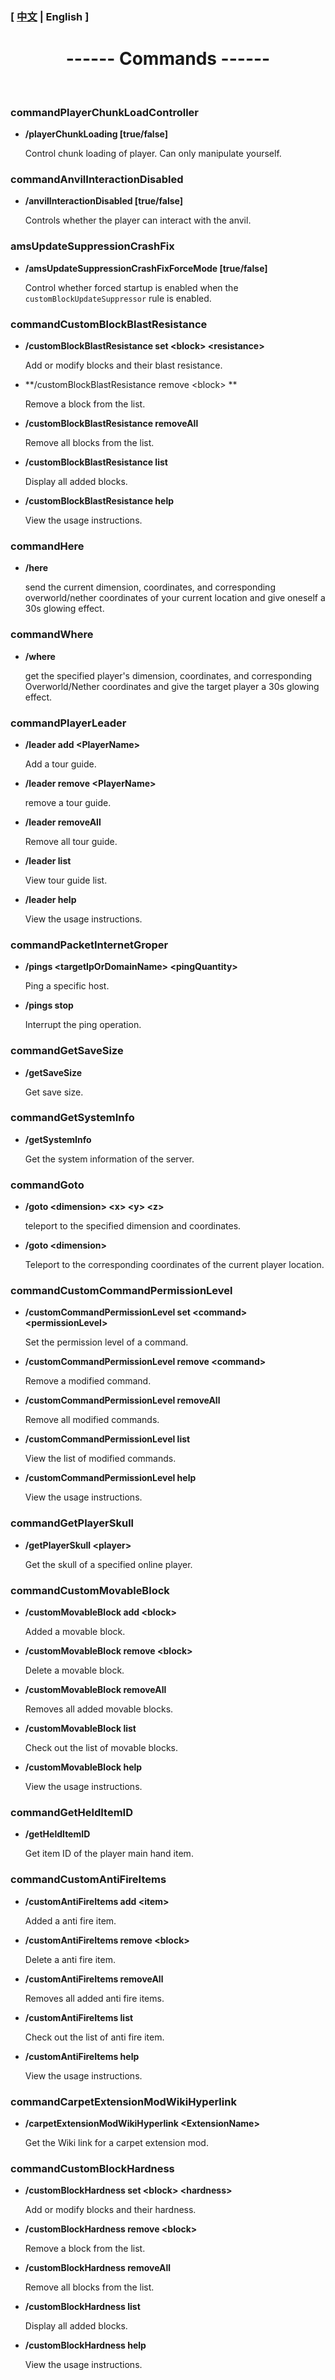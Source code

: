 

### [ [中文](/carpetamsaddition/Commands) | English ]

# <center>------ Commands ------</center>

&emsp;

### commandPlayerChunkLoadController

- **/playerChunkLoading [true/false]**

  Control chunk loading of player. Can only manipulate yourself.


### commandAnvilInteractionDisabled

- **/anvilInteractionDisabled [true/false]**

  Controls whether the player can interact with the anvil.

### amsUpdateSuppressionCrashFix

- **/amsUpdateSuppressionCrashFixForceMode [true/false]**

  Control whether forced startup is enabled when the `customBlockUpdateSuppressor`  rule is enabled.

### commandCustomBlockBlastResistance

- **/customBlockBlastResistance set &lt;block&gt; &lt;resistance&gt;**

  Add or modify blocks and their blast resistance.

  

- **/customBlockBlastResistance remove  &lt;block&gt; **

  Remove a block from the list.

  

- **/customBlockBlastResistance removeAll**

  Remove all blocks from the list.

  

- **/customBlockBlastResistance list**

  Display all added blocks.



- **/customBlockBlastResistance help**

  View the usage instructions.

### commandHere

- **/here**

  send the current dimension, coordinates, and corresponding overworld/nether coordinates of your current location and give oneself a 30s glowing effect.

### commandWhere

- **/where**

  get the specified player's dimension, coordinates, and corresponding Overworld/Nether coordinates and give the target player a 30s glowing effect.

### commandPlayerLeader

- **/leader add &lt;PlayerName&gt;**

  Add a tour guide.



- **/leader remove &lt;PlayerName&gt;**

  remove a tour guide.



- **/leader removeAll**

  Remove all tour guide.



- **/leader list**

  View tour guide list.



- **/leader help**

  View the usage instructions.

### commandPacketInternetGroper

- **/pings &lt;targetIpOrDomainName&gt; &lt;pingQuantity&gt;**

  Ping a specific host.



- **/pings stop**

  Interrupt the ping operation.

### commandGetSaveSize

- **/getSaveSize**

  Get save size.

### commandGetSystemInfo

- **/getSystemInfo**

  Get the system information of the server.

### commandGoto

- **/goto &lt;dimension&gt; &lt;x&gt; &lt;y&gt; &lt;z&gt;**

  teleport to the specified dimension and coordinates.



- **/goto &lt;dimension&gt;**

  Teleport to the corresponding coordinates of the current player location.

### commandCustomCommandPermissionLevel

- **/customCommandPermissionLevel set &lt;command&gt; &lt;permissionLevel&gt;**

  Set the permission level of a command.



- **/customCommandPermissionLevel remove &lt;command&gt;**

  Remove a modified command.



- **/customCommandPermissionLevel removeAll**

  Remove all modified commands.



- **/customCommandPermissionLevel list**

  View the list of modified commands.



- **/customCommandPermissionLevel help**

  View the usage instructions.

### commandGetPlayerSkull

- **/getPlayerSkull &lt;player&gt;**

  Get the skull of a specified online player.

### commandCustomMovableBlock

- **/customMovableBlock add &lt;block&gt;**

  Added a movable block.



- **/customMovableBlock remove &lt;block&gt;**

  Delete a movable block.



- **/customMovableBlock removeAll**

  Removes all added movable blocks.



- **/customMovableBlock list**

  Check out the list of movable blocks.



- **/customMovableBlock help**

  View the usage instructions.

### commandGetHeldItemID

- **/getHeldItemID**

  Get item ID of the player main hand item.

### commandCustomAntiFireItems

- **/customAntiFireItems add &lt;item&gt;**

  Added a anti fire item.



- **/customAntiFireItems  remove &lt;block&gt;**

  Delete a anti fire item.



- **/customAntiFireItems removeAll**

  Removes all added anti fire items.



- **/customAntiFireItems  list**

  Check out the list of anti fire item.



- **/customAntiFireItems help**

  View the usage instructions.

### commandCarpetExtensionModWikiHyperlink

- **/carpetExtensionModWikiHyperlink &lt;ExtensionName&gt;**

  Get the Wiki link for a carpet extension mod.

### commandCustomBlockHardness

- **/customBlockHardness set &lt;block&gt; &lt;hardness&gt;** 

  Add or modify blocks and their hardness.

  

- **/customBlockHardness remove &lt;block&gt;**

  Remove a block from the list.

  

- **/customBlockHardness removeAll**

  Remove all blocks from the list.

  

- **/customBlockHardness list**

  Display all added blocks.



- **/customBlockHardness help**

  View the usage instructions.

